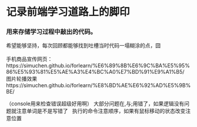 <h1>记录前端学习道路上的脚印</h1>
<h3>用来存储学习过程中敲出的代码。</h3>
希望能够坚持，每次回顾都能够找到吐槽当时代码一塌糊涂的点，囧<br/><br/>
手机商品宣传网页：<br>
https://simuchen.github.io/forlearn/%E6%89%8B%E6%9C%BA%E5%95%86%E5%93%81%E5%AE%A3%E4%BC%A0%E7%BD%91%E9%A1%B5/<br>
图片轮播效果  <br/>
https://simuchen.github.io/forlearn/%E8%BD%AE%E6%92%AD%E5%9B%BE/


（console用来检查错误超级好用啊）
大部分问题在,与;用错了，如果逻辑没有问题就注意单词是不是写错了  
执行的命令注意顺序，如果有鼠标移动的状态改变注意位置
